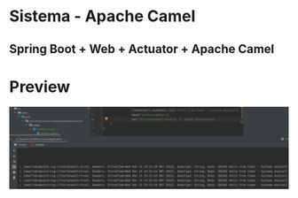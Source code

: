 # Sistema - Apache Camel
## Spring Boot + Web + Actuator + Apache Camel

# Preview
![Resultado - Console - IntelliJ IDEA](https://github.com/viniciustavanoferreira/spring-apache-camel/blob/master/img/result.png)